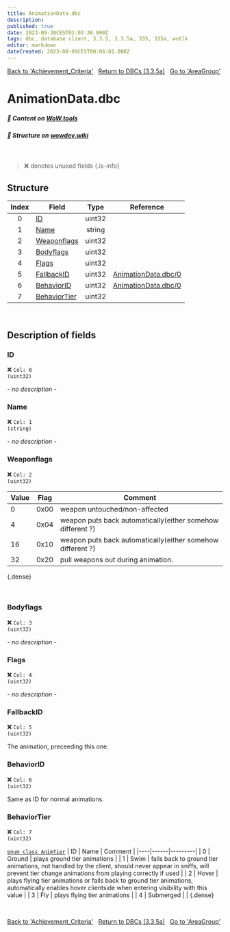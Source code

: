```yaml
---
title: AnimationData.dbc
description:
published: true
date: 2023-09-30CEST01:03:36.000Z
tags: dbc, database client, 3.3.5, 3.3.5a, 335, 335a, wotlk
editor: markdown
dateCreated: 2023-08-09CEST00:06:01.000Z
---
```

<a href="https://trinitycore.info/files/DBC/335/achievement_criteria" class="mt-5 v-btn v-btn--depressed v-btn--flat v-btn--outlined theme--light v-size--default darkblue--text text--lighten-3"><span class="v-btn__content"><i aria-hidden="true" class="v-icon notranslate v-icon--left mdi mdi-arrow-left theme--light"></i><span>Back to 'Achievement_Criteria'</span></span></a>&nbsp;&nbsp;&nbsp;<a href="https://trinitycore.info/files/DBC/335/home" class="mt-5 v-btn v-btn--depressed v-btn--flat v-btn--outlined theme--light v-size--default darkblue--text text--lighten-3"><span class="v-btn__content"><i aria-hidden="true" class="v-icon notranslate v-icon--left mdi mdi-home-outline theme--light"></i><span>Return to DBCs (3.3.5a)</span></span></a>&nbsp;&nbsp;&nbsp;<a href="https://trinitycore.info/files/DBC/335/areagroup" class="mt-5 v-btn v-btn--depressed v-btn--flat v-btn--outlined theme--light v-size--default darkblue--text text--lighten-3"><span class="v-btn__content"><span>Go to 'AreaGroup'</span><i aria-hidden="true" class="v-icon notranslate v-icon--right mdi mdi-arrow-right theme--light"></i></span></a>

# AnimationData.dbc
##### :open_book: Content on [WoW.tools](https://wow.tools/dbc/?dbc=animationdata&build=3.3.5.12340)
##### :pencil: Structure on [wowdev.wiki](https://wowdev.wiki/DB/AnimationData)
&nbsp;

> :x: denotes unused fields
{.is-info}


## Structure

| Index | Field | Type | Reference |
| :---: | --- | :---: | --- |
| 0 | [ID](#id) | uint32 |  |
| 1 | [Name](#name) | string |  |
| 2 | [Weaponflags](#weaponflags) | uint32 |  |
| 3 | [Bodyflags](#bodyflags) | uint32 |  |
| 4 | [Flags](#flags) | uint32 |  |
| 5 | [FallbackID](#fallbackid) | uint32 | [AnimationData.dbc/0](#id) |
| 6 | [BehaviorID](#behaviorid) | uint32 | [AnimationData.dbc/0](#id) |
| 7 | [BehaviorTier](#behaviortier) | uint32 |  |

&nbsp;
## Description of fields

### ID
:x: <code>Col: 0 (uint32)</code>

*- no description -*
&nbsp;

### Name
:x: <code>Col: 1 (string)</code>

*- no description -*
&nbsp;

### Weaponflags
:x: <code>Col: 2 (uint32)</code>

| Value | Flag | Comment |
|-------|------|---------|
| 0 | 0x00 | weapon untouched/non-affected |
| 4 | 0x04 | weapon puts back automatically(either somehow different ?) |
| 16 | 0x10 | weapon puts back automatically(either somehow different ?) |
| 32 | 0x20 | pull weapons out during animation. |
{.dense}

&nbsp;

### Bodyflags
:x: <code>Col: 3 (uint32)</code>

*- no description -*
&nbsp;

### Flags
:x: <code>Col: 4 (uint32)</code>

*- no description -*
&nbsp;

### FallbackID
:x: <code>Col: 5 (uint32)</code>

The animation, preceeding this one.
&nbsp;

### BehaviorID
:x: <code>Col: 6 (uint32)</code>

Same as ID for normal animations.
&nbsp;

### BehaviorTier
:x: <code>Col: 7 (uint32)</code>

[`enum class AnimTier`](https://github.com/TrinityCore/TrinityCore/blob/3.3.5/src/server/game/Entities/Unit/UnitDefines.h#L84-L93)
| ID | Name | Comment |
|----|------|---------|
| 0 | Ground | plays ground tier animations |
| 1 | Swim | falls back to ground tier animations, not handled by the client, should never appear in sniffs, will prevent tier change animations from playing correctly if used |
| 2 | Hover | plays flying tier animations or falls back to ground tier animations, automatically enables hover clientside when entering visibility with this value |
| 3 | Fly | plays flying tier animations |
| 4 | Submerged |  |
{.dense}

&nbsp;

<a href="https://trinitycore.info/files/DBC/335/achievement_criteria" class="mt-5 v-btn v-btn--depressed v-btn--flat v-btn--outlined theme--light v-size--default darkblue--text text--lighten-3"><span class="v-btn__content"><i aria-hidden="true" class="v-icon notranslate v-icon--left mdi mdi-arrow-left theme--light"></i><span>Back to 'Achievement_Criteria'</span></span></a>&nbsp;&nbsp;&nbsp;<a href="https://trinitycore.info/files/DBC/335/home" class="mt-5 v-btn v-btn--depressed v-btn--flat v-btn--outlined theme--light v-size--default darkblue--text text--lighten-3"><span class="v-btn__content"><i aria-hidden="true" class="v-icon notranslate v-icon--left mdi mdi-home-outline theme--light"></i><span>Return to DBCs (3.3.5a)</span></span></a>&nbsp;&nbsp;&nbsp;<a href="https://trinitycore.info/files/DBC/335/areagroup" class="mt-5 v-btn v-btn--depressed v-btn--flat v-btn--outlined theme--light v-size--default darkblue--text text--lighten-3"><span class="v-btn__content"><span>Go to 'AreaGroup'</span><i aria-hidden="true" class="v-icon notranslate v-icon--right mdi mdi-arrow-right theme--light"></i></span></a>
